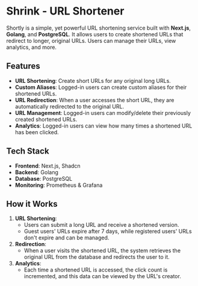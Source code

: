 # Shrink - URL Shortener

Shortly is a simple, yet powerful URL shortening service built with **Next.js**, **Golang**, and **PostgreSQL**. It allows users to create shortened URLs that redirect to longer, original URLs. Users can manage their URLs, view analytics, and more.

## Features

- **URL Shortening**: Create short URLs for any original long URLs.
- **Custom Aliases**: Logged-in users can create custom aliases for their shortened URLs.
- **URL Redirection**: When a user accesses the short URL, they are automatically redirected to the original URL.
- **URL Management**: Logged-in users can modify/delete their previously created shortened URLs.
- **Analytics**: Logged-in users can view how many times a shortened URL has been clicked.

## Tech Stack

- **Frontend**: Next.js, Shadcn
- **Backend**: Golang
- **Database**: PostgreSQL
- **Monitoring**: Prometheus & Grafana

## How it Works

1. **URL Shortening**:
   - Users can submit a long URL and receive a shortened version.
   - Guest users' URLs expire after 7 days, while registered users' URLs don't expire and can be managed.
2. **Redirection**:
   - When a user visits the shortened URL, the system retrieves the original URL from the database and redirects the user to it.
3. **Analytics**:
   - Each time a shortened URL is accessed, the click count is incremented, and this data can be viewed by the URL's creator.
